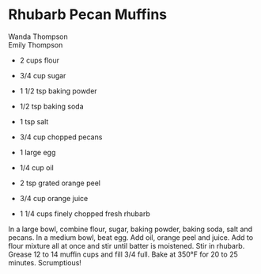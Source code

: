 # Rhubarb Pecan Muffins

Wanda Thompson<br/>
Emily Thompson

- 2 cups flour
- 3/4 cup sugar
- 1 1/2 tsp baking powder
- 1/2 tsp baking soda
- 1 tsp salt
- 3/4 cup chopped pecans

- 1 large egg
- 1/4 cup oil
- 2 tsp grated orange peel
- 3/4 cup orange juice
- 1 1/4 cups finely chopped fresh rhubarb

In a large bowl, combine flour, sugar, baking powder, baking soda, salt and pecans. In a medium bowl, beat egg. Add oil, orange peel and juice.  Add to flour mixture all at once and stir until batter is moistened. Stir in rhubarb. Grease 12 to 14 muffin cups and fill 3/4 full. Bake at 350°F for 20 to 25 minutes. Scrumptious!